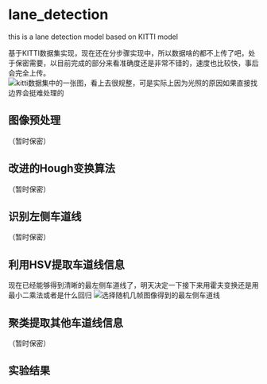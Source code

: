 # lane_detection
this is a lane detection model based on KITTI model



基于KITTI数据集实现，现在还在分步骤实现中，所以数据啥的都不上传了吧，处于保密需要，以目前完成的部分来看准确度还是非常不错的，速度也比较快，事后会完全上传。
![kitti数据集中的一张图，看上去很规整，可是实际上因为光照的原因如果直接找边界会挺难处理的](https://github.com/catpanda/lane_detection/blob/master/drive/0000000000.png)

## 图像预处理
（暂时保密）
## 改进的Hough变换算法
（暂时保密）
## 识别左侧车道线
（暂时保密）
## 利用HSV提取车道线信息
现在已经能够得到清晰的最左侧车道线了，明天决定一下接下来用霍夫变换还是用最小二乘法或者是什么回归
![选择随机几帧图像得到的最左侧车道线](https://github.com/catpanda/lane_detection/blob/master/figure_3.png)
## 聚类提取其他车道线信息
（暂时保密）
## 实验结果

